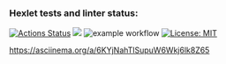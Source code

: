 ### Hexlet tests and linter status:
[![Actions Status](https://github.com/arctikbear/php-project-lvl1/workflows/hexlet-check/badge.svg)](https://github.com/arctikbear/php-project-lvl1/actions)
<a href="https://codeclimate.com/github/codeclimate/codeclimate/maintainability"><img src="https://api.codeclimate.com/v1/badges/a99a88d28ad37a79dbf6/maintainability" /></a>
![example workflow](https://github.com/arctikbear/php-project-lvl1/actions/workflows/workflow.yml/badge.svg)
[![License: MIT](https://img.shields.io/badge/License-MIT-yellow.svg)](https://opensource.org/licenses/MIT)

https://asciinema.org/a/6KYjNahTlSupuW6Wkj6lk8Z65